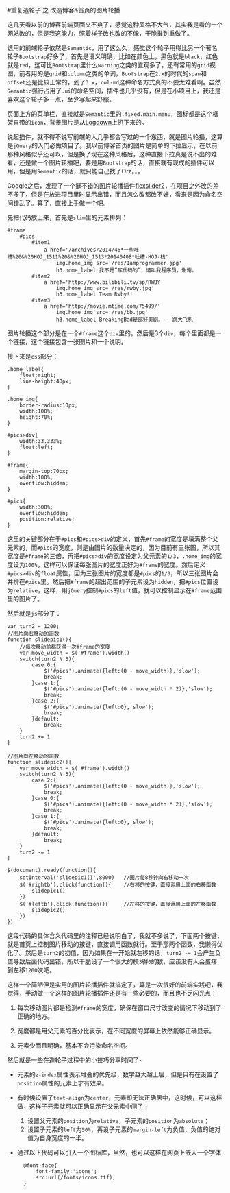 #重复造轮子 之 改造博客&首页的图片轮播  

这几天看以前的博客前端页面又不爽了，感觉这种风格不大气，其实我是看的一个网站改的，但是我这能力，照着样子改也改的不像，干脆推到重做了。  

选用的前端轮子依然是```Semantic```，用了这么久，感觉这个轮子用得比另一个著名轮子```Bootstrap```好多了，首先是语义明确，比如在颜色上，黑色就是```black```，红色就是```red```，这可比```Bootstrap```里什么```warning```之类的直观多了，还有常用的```grid```视图，前者用的是```grid```和```column```之类的单词，```Bootstrap```在```2.x```的时代的```span```和```offset```还是比较正常的，到了```3.x```，```col-md```这种命名方式真的不要太难看啊。虽然```Semantic```强行占用了```.ui```的命名空间，插件也几乎没有，但是在小项目上，我还是喜欢这个轮子多一点，至少写起来舒服。  

页面上方的菜单栏，直接就是```Semantic```里的```.fixed.main.menu```，图标都是这个框架自带的```icon```，背景图片是从[Logdown](http://logdown.com/)上扒下来的。

说起插件，就不得不说写前端的人几乎都会写过的一个东西，就是图片轮播，这算是```jQuery```的入门必做项目了。我以前博客首页的图片是简单的下拉显示，在以前那种风格似乎还可以，但是换了现在这种风格后，这种直接下拉真是说不出的难看，还是做一个图片轮播吧，要是用```Bootstrap```的话，直接就有现成的插件可以用，但是用```Semantic```的话，就只能自己找了Orz。。。   

Google之后，发现了一个挺不错的图片轮播插件[flexslider2](http://flexslider.woothemes.com/)，在项目之外改的差不多了，但是在放进项目里时显示出错，而且怎么改都改不好，看来是因为命名空间错乱了。算了，直接上手做一个吧。  

先把代码放上来，首先是```slim```里的元素排列：

	#frame
  	  	#pics
        	#item1
          		a href='/archives/2014/46*一些吐槽%20&%20HOJ_1511%20&%20HOJ_1513*20140408*吐槽-HOJ-栈'
            		img.home_img src='/res/Iamprogrammer.jpg'
      		 		h3.home_label 我不是“写代码的”，请叫我程序员，谢谢。
    		#item2
      	  		a href='http://www.bilibili.tv/sp/RWBY'
            		img.home_img src='/res/rwby.jpg'
      	    		h3.home_label Team Rwby!!
    		#item3
      	  		a href='http://movie.mtime.com/75499/'
            		img.home_img src='/res/bb.jpg'
      	    		h3.home_label BreakingBad是部好美剧。 ——跳大飞机

图片轮播这个部分是在一个```#frame```这个```div```里的，然后是3个```div```，每个里面都是一个链接，这个链接包含一张图片和一个说明。  

接下来是```css```部分：  

	.home_label{
  		float:right;
  		line-height:40px;
	}

	.home_img{
  		border-radius:10px;
  		width:100%;
  		height:70%;
	}

	#pics>div{
  		width:33.333%;
  		float:left;
	}

	#frame{
  		margin-top:70px;
  		width:100%;
  		overflow:hidden;
	}

	#pics{
  		width:300%;
  		overflow:hidden;
  		position:relative;
	}

这里的关键部分在于```#pics```和```#pics>div```的定义，首先```#frame```的宽度是填满整个父元素的，而```#pics```的宽度，则是由图片的数量决定的，因为目前有三张图，所以其宽度是```#frame```的三倍，再把```#pics>div```的宽度设定为父元素的```1/3```，```.home_img```的宽度设为```100%```，这样可以保证每张图片的宽度正好为```#frame```的宽度。然后定义```#pics>div```的```float```属性，因为三张图片的宽度都是```#pics```的```1/3```，所以三张图片会并排在```#pics```里。然后把```#frame```的超出范围的子元素设为```hidden```，把```#pics```位置设为```relative```，这样，用```jQuery```控制```#pics```的```left```值，就可以控制显示在```#frame```范围里的图片了。  

然后就是```js```部分了：  

	var turn2 = 1200;
	//图片向右移动的函数
	function slidepic1(){
		//每次移动前都获得一次#frame的宽度
		var move_width = $('#frame').width()
  		switch(turn2 % 3){
    		case 0:{
      			$('#pics').animate({left:(0 - move_width)},'slow');
      			break;
    		}case 1:{
      			$('#pics').animate({left:(0 - move_width * 2)},'slow');
      			break;
    		}case 2:{
      			$('#pics').animate({left:0},'slow');
      			break;
    		}default:
      			break;
  		}
  		turn2 += 1
	}
	
	//图片向左移动的函数
	function slidepic2(){   
  		var move_width = $('#frame').width()
  		switch(turn2 % 3){
    		case 2:{
      			$('#pics').animate({left:(0 - move_width)},'slow');
      			break;
    		}case 0:{
      			$('#pics').animate({left:(0 - move_width * 2)},'slow');
      			break;
    		}case 1:{
      			$('#pics').animate({left:0},'slow');
      			break;
    		}default:
      			break;
  		}
  		turn2 -= 1
	}

	$(document).ready(function(){
  		setInterval('slidepic1()',8000)   //图片每8秒钟向右移动一次
  		$('#rightb').click(function(){    //右移的按键，直接调用上面的右移函数
    		slidepic1()
  		})
  		$('#leftb').click(function(){     //左移的按键，直接调用上面的左移函数
    		slidepic2()
  		})
  	})  
  	
这段代码的具体含义代码里的注释已经说明白了，我就不多说了，下面两个按键，就是首页上控制图片移动的按键，直接调用函数就行。至于那两个函数，我懒得优化了。然后是```turn2```的初值，因为如果在一开始就左移的话，```turn2 -= 1```会产生负值导致后面代码出错，所以干脆设了一个很大的模```3```得```0```的数，应该没有人会蛋疼到左移```1200```次吧。  

这样一个简陋但是实用的图片轮播插件就搞定了，算是一次很好的前端实践吧，我觉得，手动做一个这样的图片轮播插件还是有一些必要的，而且也不乏闪光点：

1. 每次移动图片都是检测```#frame```的宽度，确保在窗口尺寸改变的情况下移动到了正确的地方。

2. 宽度都是用父元素的百分比表示，在不同宽度的屏幕上依然能够正确显示。  

3. 元素少而且明确，基本不会污染命名空间。  

然后就是一些在造轮子过程中的小技巧分享时间了~

- 元素的```z-index```属性表示堆叠的优先级，数字越大越上层，但是只有在设置了```position```属性的元素上才有效果。

- 有时候设置了```text-align```为```center```，元素却无法正确居中，这时候，可以这样做，这样子元素就可以正确显示在父元素中间了：  
  1. 设置父元素的```position```为```relative```，子元素的```position```为```absolute```；  
  2. 设置子元素的```left```为```50%```，再设子元素的```margin-left```为负值，负值的绝对值为自身宽度的一半。 

- 通过以下代码可以引入一个图标库，当然，也可以这样在网页上嵌入一个字体  
	
		@font-face{
			font-family:'icons';
			src:url(/fonts/icons.ttf); 
		}